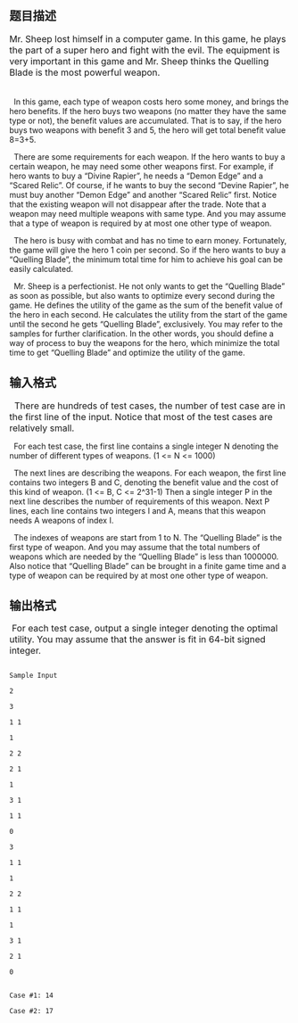 ## 题目描述

<div class="panel_content">
 <span style="font-size: medium">Mr. Sheep lost himself in a computer game. In this game, he plays the part of a super hero and fight with the evil. The equipment is very important in this game and Mr. Sheep thinks the Quelling Blade is the most powerful weapon.<br><br>
     In this game, each type of weapon costs hero some money, and brings the hero benefits. If the hero buys two weapons (no matter they have the same type or not), the benefit values are accumulated. That is to say, if the hero buys two weapons with benefit 3 and 5, the hero will get total benefit value 8=3+5.<br>
     There are some requirements for each weapon. If the hero wants to buy a certain weapon, he may need some other weapons first. For example, if hero wants to buy a “Divine Rapier”, he needs a “Demon Edge” and a “Scared Relic”. Of course, if he wants to buy the second “Devine Rapier”, he must buy another “Demon Edge” and another “Scared Relic” first. Notice that the existing weapon will not disappear after the trade. Note that a weapon may need multiple weapons with same type. And you may assume that a type of weapon is required by at most one other type of weapon.<br>
     The hero is busy with combat and has no time to earn money. Fortunately, the game will give the hero 1 coin per second. So if the hero wants to buy a “Quelling Blade”, the minimum total time for him to achieve his goal can be easily calculated.<br>
     Mr. Sheep is a perfectionist. He not only wants to get the “Quelling Blade” as soon as possible, but also wants to optimize every second during the game. He defines the utility of the game as the sum of the benefit value of the hero in each second. He calculates the utility from the start of the game until the second he gets “Quelling Blade”, exclusively. You may refer to the samples for further clarification. In the other words, you should define a way of process to buy the weapons for the hero, which minimize the total time to get “Quelling Blade” and optimize the utility of the game.</span>
</div>

## 输入格式

<div class="panel_content">
 <span style="font-size: medium">  There are hundreds of test cases, the number of test case are in the first line of the input. Notice that most of the test cases are relatively small.<br>
     For each test case, the first line contains a single integer N denoting the number of different types of weapons. (1 <= N <= 1000)<br>
     The next lines are describing the weapons. For each weapon, the first line contains two integers B and C, denoting the benefit value and the cost of this kind of weapon. (1 <= B, C <= 2^31-1) Then a single integer P in the next line describes the number of requirements of this weapon. Next P lines, each line contains two integers I and A, means that this weapon needs A weapons of index I.<br>
     The indexes of weapons are start from 1 to N. The “Quelling Blade” is the first type of weapon. And you may assume that the total numbers of weapons which are needed by the “Quelling Blade” is less than 1000000. Also notice that “Quelling Blade” can be brought in a finite game time and a type of weapon can be required by at most one other type of weapon.</span>
</div>

## 输出格式

<p><span style="font-size: medium"> For each test case, output a single integer denoting the optimal utility. You may assume that the answer is fit in 64-bit signed integer.<br></span></p>

```input1
Sample Input
2
3
1 1
1
2 2
2 1
1
3 1
1 1
0
3
1 1
1
2 2
1 1
1
3 1
2 1
0
```
```output1
Case #1: 14
Case #2: 17
```
